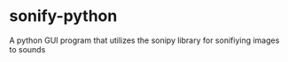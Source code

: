 # sonify-python
A python GUI program that utilizes the sonipy library for sonifiying images to sounds
